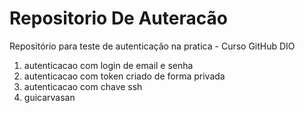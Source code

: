 # Repositorio De Auteracão
Repositório para teste de autenticação na pratica - Curso GitHub DIO
1. autenticacao com login de email e senha 
2. autenticacao com token criado de forma privada  
3. autenticacao com chave ssh
4. guicarvasan